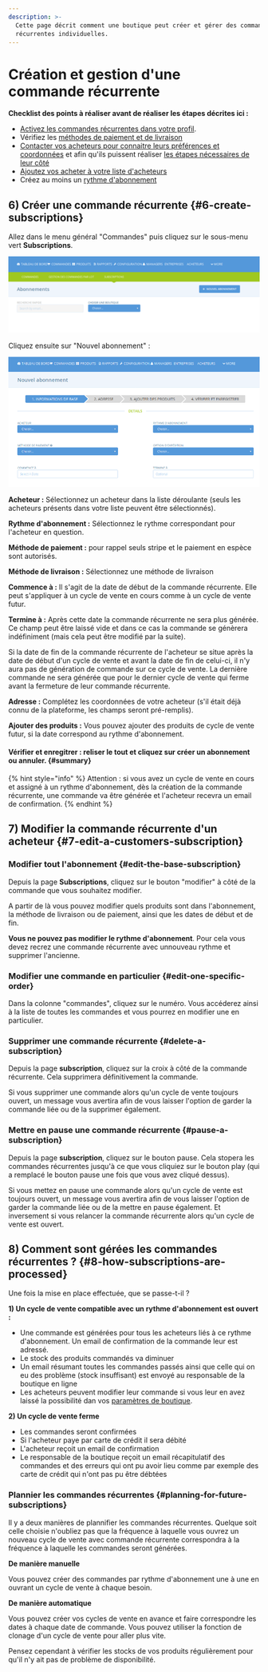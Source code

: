```yaml
---
description: >-
  Cette page décrit comment une boutique peut créer et gérer des commandes
  récurrentes individuelles.
---
```


# Création et gestion d'une commande récurrente

**Checklist des points à réaliser avant de réaliser les étapes décrites ici :**

* [Activez les commandes récurrentes dans votre profil](configuration.md#1-enable-subscriptions).​
* Vérifiez les [méthodes de paiement et de livraison](configuration.md#2-make-sure-you-have-shipping-and-payment-methods-setup)​
* [Contacter vos acheteurs pour connaitre leurs préférences et coordonnées](configuration.md#3-gather-information-from-your-customers) et afin qu'ils puissent réaliser [les étapes nécessaires de leur côté​](pour-lacheteur.md)
* [Ajoutez vos acheter à votre liste d'acheteurs](configuration.md#4-add-your-subscribers-to-your-customer-list)
* Créez au moins un [rythme d'abonnement​](configuration.md#create-a-schedule)

## 6\) Créer une commande récurrente {#6-create-subscriptions}

Allez dans le menu général "Commandes" puis cliquez sur le sous-menu vert **Subscriptions**.

![](../../.gitbook/assets/image%20%2818%29.png)

Cliquez ensuite sur "Nouvel abonnement" :

![](../../.gitbook/assets/image%20%2890%29.png)

**Acheteur :** Sélectionnez un acheteur dans la liste déroulante \(seuls les acheteurs présents dans votre liste peuvent être sélectionnés\).

**Rythme d'abonnement :** Sélectionnez le rythme correspondant pour l'acheteur en question.

**Méthode de paiement :** pour rappel seuls stripe et le paiement en espèce sont autorisés.

**Méthode de livraison :** Sélectionnez une méthode de livraison

**Commence à :** Il s'agit de la date de début de la commande récurrente. Elle peut s'appliquer à un cycle de vente en cours comme à un cycle de vente futur.

**Termine à :** Après cette date la commande récurrente ne sera plus générée. Ce champ peut être laissé vide et dans ce cas la commande se génèrera indéfiniment \(mais cela peut être modifié par la suite\).

Si la date de fin de la commande récurrente de l'acheteur se situe après la date de début d'un cycle de vente et avant la date de fin de celui-ci, il n'y aura pas de génération de commande sur ce cycle de vente. La dernière commande ne sera générée que pour le dernier cycle de vente qui ferme avant la fermeture de leur commande récurrente.

**Adresse :** Complétez les coordonnées de votre acheteur \(s'il était déjà connu de la plateforme, les champs seront pré-remplis\).

**Ajouter des produits :** Vous pouvez ajouter des produits de cycle de vente futur, si la date correspond au rythme d'abonnement.

#### Vérifier et enregitrer : reliser le tout et cliquez sur créer un abonnement ou annuler. {#summary}

{% hint style="info" %}
Attention : si vous avez un cycle de vente en cours et assigné à un rythme d'abonnement, dès la création de la commande récurrente, une commande va être générée et l'acheteur recevra un email de confirmation.
{% endhint %}

## 7\) Modifier la commande récurrente d'un acheteur {#7-edit-a-customers-subscription}

### Modifier tout l'abonnement {#edit-the-base-subscription}

Depuis la page **Subscriptions**, cliquez sur le bouton "modifier" à côté de la commande que vous souhaitez modifier.

A partir de là vous pouvez modifier quels produits sont dans l'abonnement, la méthode de livraison ou de paiement, ainsi que les dates de début et de fin. 

**Vous ne pouvez pas modifier le rythme d'abonnement**. Pour cela vous devez recrez une commande récurrente avec unnouveau rythme et supprimer l'ancienne.

### Modifier une commande en particulier {#edit-one-specific-order}

Dans la colonne "commandes", cliquez sur le numéro. Vous accéderez ainsi à la liste de toutes les commandes et vous pourrez en modifier une en particulier.

### Supprimer une commande récurrente {#delete-a-subscription}

Depuis la page **subscription**, cliquez sur la croix à côté de la commande récurrente. Cela supprimera définitivement la commande.

Si vous supprimer une commande alors qu'un cycle de vente toujours ouvert, un message vous avertira afin de vous laisser l'option de garder la commande liée ou de la supprimer également.

### Mettre en pause une commande récurrente {#pause-a-subscription}

Depuis la page **subscription**, cliquez sur le bouton pause. Cela stopera les commandes récurrentes jusqu'à ce que vous cliquiez sur le bouton play \(qui a remplacé le bouton pause une fois que vous avez cliqué dessus\).

Si vous mettez en pause une commande alors qu'un cycle de vente est toujours ouvert, un message vous avertira afin de vous laisser l'option de garder la commande liée ou de la mettre en pause également. Et inversement si vous relancer la commande récurrente alors qu'un cycle de vente est ouvert.

## 8\) Comment sont gérées les commandes récurrentes ? {#8-how-subscriptions-are-processed}

Une fois la mise en place effectuée, que se passe-t-il ?

**1\) Un cycle de vente compatible avec un rythme d'abonnement est ouvert :**

* Une commande est générées pour tous les acheteurs liés à ce rythme d'abonnement. Un email de confirmation de la commande leur est adressé.
* Le stock des produits commandés va diminuer
* Un email résumant toutes les commandes passés ainsi que celle qui on eu des problème \(stock insuffisant\) est envoyé au responsable de la boutique en ligne
* Les acheteurs peuvent modifier leur commande si vous leur en avez laissé la possibilité dan vos [paramètres de boutique](../votre-profil/parametres.md#preferences-boutique).

**2\) Un cycle de vente ferme**

* Les commandes seront confirmées
* Si l'acheteur paye par carte de crédit il sera débité
* L'acheteur reçoit un email de confirmation
* Le responsable de la boutique reçoit un email récapitulatif des commandes et des erreurs qui ont pu avoir lieu comme par exemple des carte de crédit qui n'ont pas pu être débtées

### Plannier les commandes récurrentes {#planning-for-future-subscriptions}

Il y a deux manières de plannifier les commandes récurrentes. Quelque soit celle choisie n'oubliez pas que la fréquence à laquelle vous ouvrez un nouveau cycle de vente avec commande récurrente correspondra à la fréquence à laquelle les commandes seront générées.

**De manière manuelle**

Vous pouvez créer des commandes par rythme d'abonnement une à une en ouvrant un cycle de vente à chaque besoin.

**De manière automatique**

Vous pouvez créer vos cycles de vente en avance et faire correspondre les dates à chaque date de commande. Vous pouvez utiliser la fonction de clonage d'un cycle de vente pour aller plus vite.

Pensez cependant à vérifier les stocks de vos produits régulièrement pour qu'il n'y ait pas de problème de disponibilité.

